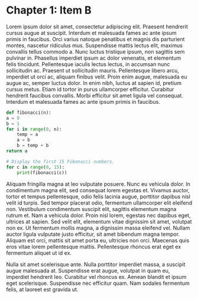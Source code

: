 # Chapter 1: Item B

Lorem ipsum dolor sit amet, consectetur adipiscing elit. Praesent hendrerit cursus augue at suscipit. Interdum et malesuada fames ac ante ipsum primis in faucibus. Orci varius natoque penatibus et magnis dis parturient montes, nascetur ridiculus mus. Suspendisse mattis lectus elit, maximus convallis tellus commodo a. Nunc luctus tristique ipsum, non sagittis sem pulvinar in. Phasellus imperdiet ipsum ac dolor venenatis, et elementum felis tincidunt. Pellentesque iaculis lectus lectus, in accumsan nunc sollicitudin ac. Praesent ut sollicitudin mauris. Pellentesque libero arcu, imperdiet ut orci ac, aliquam finibus velit. Proin enim augue, malesuada eu augue ac, semper luctus dolor. In enim nibh, luctus at sapien id, pretium cursus metus. Etiam id tortor in purus ullamcorper efficitur. Curabitur hendrerit faucibus convallis. Morbi efficitur sit amet ligula vel consequat. Interdum et malesuada fames ac ante ipsum primis in faucibus.

```python
def fibonacci(n):
a = 0
b = 1
for i in range(0, n):
    temp = a
    a = b
    b = temp + b
return a

# Display the first 15 Fibonacci numbers.
for c in range(0, 15):
    print(fibonacci(c))
```

Aliquam fringilla magna at leo vulputate posuere. Nunc eu vehicula dolor. In condimentum magna elit, sed consequat lorem egestas et. Vivamus auctor, tortor et tempus pellentesque, odio felis lacinia augue, porttitor dapibus nisl velit id turpis. Sed tempor placerat odio, fermentum ullamcorper elit eleifend non. Vestibulum condimentum suscipit elit, sagittis elementum magna rutrum et. Nam a vehicula dolor. Proin nisl lorem, egestas nec dapibus eget, ultrices at sapien. Sed velit elit, elementum vitae dignissim sit amet, volutpat non ex. Ut fermentum mollis magna, a dignissim massa eleifend vel. Nullam auctor ligula vulputate justo efficitur, sit amet bibendum magna tempor. Aliquam est orci, mattis sit amet porta eu, ultricies non orci. Maecenas quis eros vitae lorem pellentesque mattis. Pellentesque rhoncus erat eget ex fermentum aliquet ut id ex.

Nulla sit amet scelerisque ante. Nulla porttitor imperdiet massa, a suscipit augue malesuada at. Suspendisse erat augue, volutpat in quam eu, imperdiet hendrerit leo. Curabitur vel rhoncus ex. Aenean blandit et ipsum eget scelerisque. Suspendisse nec efficitur quam. Nam sodales fermentum felis, at laoreet est gravida ut.
